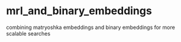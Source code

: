 # mrl_and_binary_embeddings
 combining matryoshka embeddings and binary embeddings for more scalable searches
